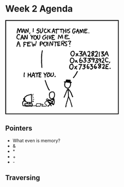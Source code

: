 # Week 2 Agenda
![Image](https://github.com/tgroechel/F17-280/blob/master/.other/pictures/pointers.png) 
## Pointers
- What even is memory?
- &
- \*
- \+
- \-

## Traversing